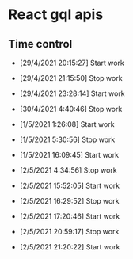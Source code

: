 # React gql apis

## Time control

- [29/4/2021 20:15:27] Start work
- [29/4/2021 21:15:50] Stop work


- [29/4/2021 23:28:14] Start work
- [30/4/2021 4:40:46] Stop work

- [1/5/2021 1:26:08] Start work
- [1/5/2021 5:30:56] Stop work
  
- [1/5/2021 16:09:45] Start work
- [2/5/2021 4:34:56] Stop work

- [2/5/2021 15:52:05] Start work
- [2/5/2021 16:29:52] Stop work

- [2/5/2021 17:20:46] Start work
- [2/5/2021 20:59:17] Stop work

- [2/5/2021 21:20:22] Start work
